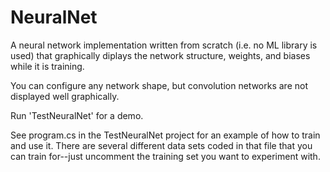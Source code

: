 # NeuralNet
A neural network implementation written from scratch (i.e. no ML library is used) that graphically diplays the network structure, weights, and biases while it is training.

You can configure any network shape, but convolution networks are not displayed well graphically.

Run 'TestNeuralNet' for a demo.

See program.cs in the TestNeuralNet project for an example of how to train and use it. There are several different data sets coded in that file that you can train for--just uncomment the training set you want to experiment with. 
